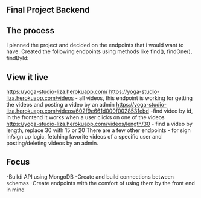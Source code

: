 ## Final Project Backend

## The process
I planned the project and decided on the endpoints that i would want to have.
Created the following endpoints using methods like find(), findOne(), findById:

## View it live
https://yoga-studio-liza.herokuapp.com/
https://yoga-studio-liza.herokuapp.com/videos - all videos, this  endpoint is working for getting the videos and posting a video by an admin
https://yoga-studio-liza.herokuapp.com/videos/602f9e661d000f0028531ebd -find video by id, in the frontend it works when a user clicks on one of the videos
https://yoga-studio-liza.herokuapp.com/videos/length/30 - find a video by length, replace 30 with 15 or 20
There are a few other endpoints - for sign in/sign up logic, fetching favorite videos of a specific user and posting/deleting videos by an admin.

## Focus
-Buildi API using MongoDB
-Create and build connections between schemas
-Create endpoints with the comfort of using them by the front end in mind

